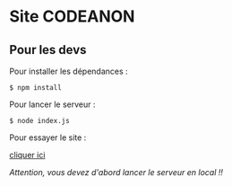 # Site CODEANON

## Pour les devs

Pour installer les dépendances :

```$ npm install```

Pour lancer le serveur :

```$ node index.js```

Pour essayer le site :

[cliquer ici](http://127.0.0.1:8080)

*Attention, vous devez d'abord lancer le serveur en local !!*